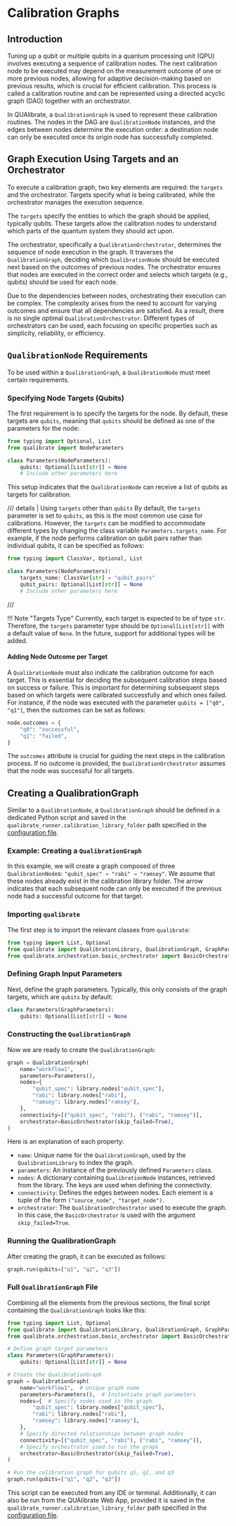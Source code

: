 # Calibration Graphs

## Introduction

Tuning up a qubit or multiple qubits in a quantum processing unit (QPU) involves executing a sequence of calibration nodes. The next calibration node to be executed may depend on the measurement outcome of one or more previous nodes, allowing for adaptive decision-making based on previous results, which is crucial for efficient calibration. This process is called a calibration routine and can be represented using a directed acyclic graph (DAG) together with an orchestrator.

In QUAlibrate, a `QualibrationGraph` is used to represent these calibration routines. The nodes in the DAG are `QualibrationNode` instances, and the edges between nodes determine the execution order: a destination node can only be executed once its origin node has successfully completed.

## Graph Execution Using Targets and an Orchestrator

To execute a calibration graph, two key elements are required: the `targets` and the orchestrator. Targets specify what is being calibrated, while the orchestrator manages the execution sequence.

The `targets` specify the entities to which the graph should be applied, typically qubits. These targets allow the calibration nodes to understand which parts of the quantum system they should act upon.

The orchestrator, specifically a `QualibrationOrchestrator`, determines the sequence of node execution in the graph. It traverses the `QualibrationGraph`, deciding which `QualibrationNode` should be executed next based on the outcomes of previous nodes. The orchestrator ensures that nodes are executed in the correct order and selects which targets (e.g., qubits) should be used for each node.

Due to the dependencies between nodes, orchestrating their execution can be complex. The complexity arises from the need to account for varying outcomes and ensure that all dependencies are satisfied. As a result, there is no single optimal `QualibrationOrchestrator`. Different types of orchestrators can be used, each focusing on specific properties such as simplicity, reliability, or efficiency.

## `QualibrationNode` Requirements

To be used within a `QualibrationGraph`, a `QualibrationNode` must meet certain requirements.

### Specifying Node Targets (Qubits)

The first requirement is to specify the targets for the node. By default, these targets are `qubits`, meaning that `qubits` should be defined as one of the parameters for the node:

```python
from typing import Optional, List
from qualibrate import NodeParameters

class Parameters(NodeParameters):
    qubits: Optional[List[str]] = None
    # Include other parameters here
```

This setup indicates that the `QualibrationNode` can receive a list of qubits as targets for calibration.

/// details | Using `targets` other than `qubits`
By default, the `targets` parameter is set to `qubits`, as this is the most common use case for calibrations. However, the `targets` can be modified to accommodate different types by changing the class variable `Parameters.targets_name`. For example, if the node performs calibration on qubit pairs rather than individual qubits, it can be specified as follows:

```python
from typing import ClassVar, Optional, List

class Parameters(NodeParameters):
    targets_name: ClassVar[str] = "qubit_pairs"
    qubit_pairs: Optional[List[str]] = None
    # Include other parameters here
```

///

!!! Note "Targets Type"
    Currently, each target is expected to be of type `str`. Therefore, the `targets` parameter type should be `Optional[List[str]]` with a default value of `None`. In the future, support for additional types will be added.

#### Adding Node Outcome per Target

A `QualibrationNode` must also indicate the calibration outcome for each target. This is essential for deciding the subsequent calibration steps based on success or failure. This is important for determining subsequent steps based on which targets were calibrated successfully and which ones failed. For instance, if the node was executed with the parameter `qubits = ["q0", "q1"]`, then the outcomes can be set as follows:

```python
node.outcomes = {
    "q0": "successful",
    "q1": "failed",
}
```

The `outcomes` attribute is crucial for guiding the next steps in the calibration process. If no outcome is provided, the `QualibrationOrchestrator` assumes that the node was successful for all targets.

## Creating a QualibrationGraph

Similar to a `QualibrationNode`, a `QualibrationGraph` should be defined in a dedicated Python script and saved in the `qualibrate_runner.calibration_library_folder` path specified in the [configuration file](configuration.md).

### Example: Creating a `QualibrationGraph`

In this example, we will create a graph composed of three `QualibrationNode`s: `"qubit_spec" → "rabi" → "ramsey"`. We assume that these nodes already exist in the calibration library folder. The arrow indicates that each subsequent node can only be executed if the previous node had a successful outcome for that target.

### Importing `qualibrate`

The first step is to import the relevant classes from `qualibrate`:

```python
from typing import List, Optional
from qualibrate import QualibrationLibrary, QualibrationGraph, GraphParameters
from qualibrate.orchestration.basic_orchestrator import BasicOrchestrator
```

### Defining Graph Input Parameters

Next, define the graph parameters. Typically, this only consists of the graph targets, which are `qubits` by default:

```python
class Parameters(GraphParameters):
    qubits: Optional[List[str]] = None
```

### Constructing the `QualibrationGraph`

Now we are ready to create the `QualibrationGraph`:

```python
graph = QualibrationGraph(
    name="workflow1",
    parameters=Parameters(),
    nodes={
        "qubit_spec": library.nodes["qubit_spec"],
        "rabi": library.nodes["rabi"],
        "ramsey": library.nodes["ramsey"],
    },
    connectivity=[("qubit_spec", "rabi"), ("rabi", "ramsey")],
    orchestrator=BasicOrchestrator(skip_failed=True),
)
```

Here is an explanation of each property:

- `name`: Unique name for the `QualibrationGraph`, used by the `QualibrationLibrary` to index the graph.
- `parameters`: An instance of the previously defined `Parameters` class.
- `nodes`: A dictionary containing `QualibrationNode` instances, retrieved from the library. The keys are used when defining the connectivity.
- `connectivity`: Defines the edges between nodes. Each element is a tuple of the form `("source_node", "target_node")`.
- `orchestrator`: The `QualibrationOrchestrator` used to execute the graph. In this case, the `BasicOrchestrator` is used with the argument `skip_failed=True`.

### Running the QualibrationGraph

After creating the graph, it can be executed as follows:

```python
graph.run(qubits=["q1", "q2", "q3"])
```

### Full `QualibrationGraph` File

Combining all the elements from the previous sections, the final script containing the `QualibrationGraph` looks like this:

```python
from typing import List, Optional
from qualibrate import QualibrationLibrary, QualibrationGraph, GraphParameters
from qualibrate.orchestration.basic_orchestrator import BasicOrchestrator

# Define graph target parameters
class Parameters(GraphParameters):
    qubits: Optional[List[str]] = None

# Create the QualibrationGraph
graph = QualibrationGraph(
    name="workflow1",  # Unique graph name
    parameters=Parameters(),  # Instantiate graph parameters
    nodes={  # Specify nodes used in the graph
        "qubit_spec": library.nodes["qubit_spec"],
        "rabi": library.nodes["rabi"],
        "ramsey": library.nodes["ramsey"],
    },
    # Specify directed relationships between graph nodes
    connectivity=[("qubit_spec", "rabi"), ("rabi", "ramsey")],
    # Specify orchestrator used to run the graph
    orchestrator=BasicOrchestrator(skip_failed=True),
)

# Run the calibration graph for qubits q1, q2, and q3
graph.run(qubits=["q1", "q2", "q3"])
```

This script can be executed from any IDE or terminal. Additionally, it can also be run from the QUAlibrate Web App, provided it is saved in the `qualibrate_runner.calibration_library_folder` path specified in the [configuration file](configuration.md).

